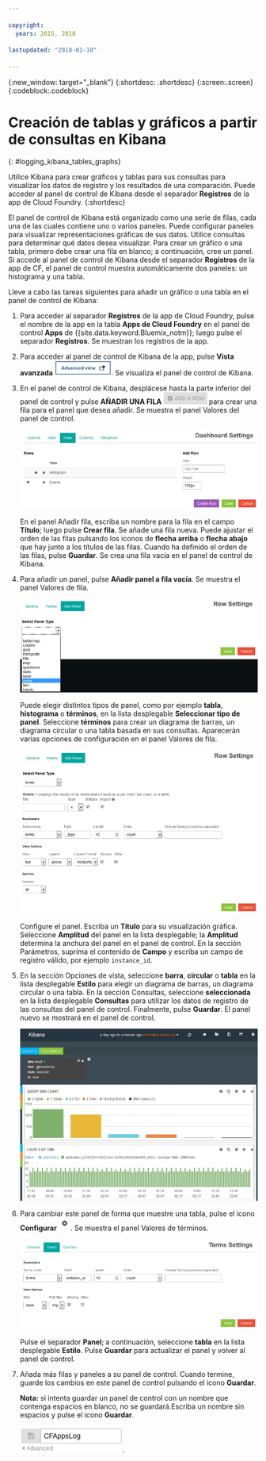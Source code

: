 ```yaml
---

copyright:
  years: 2015, 2018

lastupdated: "2018-01-10"

---
```

{:new_window: target="_blank"}
{:shortdesc: .shortdesc}
{:screen:.screen}
{:codeblock:.codeblock}


# Creación de tablas y gráficos a partir de consultas en Kibana
{: #logging_kibana_tables_graphs}


Utilice Kibana para crear gráficos y tablas para sus consultas para visualizar los datos de registro y los resultados de una comparación. Puede acceder al panel de control de Kibana desde el separador **Registros** de la app de Cloud Foundry.
{:shortdesc}

El panel de control de Kibana está organizado como una serie de filas, cada una de las cuales contiene uno o varios paneles. Puede configurar paneles para visualizar representaciones gráficas de sus datos. Utilice consultas para determinar qué datos desea visualizar. Para crear un gráfico o una tabla, primero debe crear una fila en blanco; a continuación, cree un panel. Si accede al panel de control de Kibana desde el separador **Registros** de la app de CF, el panel de control muestra automáticamente dos paneles: un histograma y una tabla.

Lleve a cabo las tareas siguientes para añadir un gráfico o una tabla en el panel de control de Kibana:

1. Para acceder al separador **Registros** de la app de Cloud Foundry, pulse el nombre de la app en la tabla **Apps de Cloud Foundry** en el panel de control **Apps** de {{site.data.keyword.Bluemix_notm}}; luego pulse el separador **Registros**. Se muestran los registros de la app.

2. Para acceder al panel de control de Kibana de la app, pulse **Vista avanzada** ![Enlace Vista avanzada](images/logging_advanced_view.jpg "Enlace Vista avanzada"). Se visualiza el panel de control de Kibana.

3. En el panel de control de Kibana, desplácese hasta la parte inferior del panel de control y pulse **AÑADIR UNA FILA** ![Icono Añadir a una fila](images/logging_add_row.jpg "Icono Añadir a una fila") para crear una fila para el panel que desea añadir. Se muestra el panel Valores del panel de control. 
	
	![Panel Valores de panel de control](images/logging_dashboard_settings.jpg "Panel Valores de panel de control")
	
	En el panel Añadir fila, escriba un nombre para la fila en el campo **Título**; luego pulse **Crear fila**. Se añade una fila nueva. Puede ajustar el orden de las filas pulsando los iconos de **flecha arriba** o **flecha abajo** que hay junto a los títulos de las filas. Cuando ha definido el orden de las filas, pulse **Guardar**. Se crea una fila vacía en el panel de control de Kibana.

4. Para añadir un panel, pulse **Añadir panel a fila vacía**. Se muestra el panel Valores de fila.

    ![Panel Valores de fila](images/logging_row_settings.jpg "Panel Valores de fila")
	
	Puede elegir distintos tipos de panel, como por ejemplo **tabla**, **histograma** o **términos**, en la lista desplegable **Seleccionar tipo de panel**. Seleccione **términos** para crear un diagrama de barras, un diagrama circular o una tabla basada en sus consultas. Aparecerán varias opciones de configuración en el panel Valores de fila.
	
	![Adición de un panel en el panel de valores de fila](images/logging_add_panel.jpg "Adición de un panel en el panel de valores de fila")
	
	Configure el panel. Escriba un **Título** para su visualización gráfica. Seleccione **Amplitud** del panel en la lista desplegable; la **Amplitud** determina la anchura del panel en el panel de control. En la sección Parámetros, suprima el contenido de **Campo** y escriba un campo de registro válido, por ejemplo `instance_id`. 

5. En la sección Opciones de vista, seleccione **barra**, **circular** o **tabla** en la lista desplegable **Estilo** para elegir un diagrama de barras, un diagrama circular o una tabla. En la sección Consultas, seleccione **seleccionada** en la lista desplegable **Consultas** para utilizar los datos de registro de las consultas del panel de control. Finalmente, pulse **Guardar**. El panel nuevo se mostrará en el panel de control.

	![Panel de control que muestra un panel que contiene un diagrama de barras](images/logging_bar_chart_panel.jpg "Panel de control que muestra un panel que contiene un diagrama de barras")
	
6. Para cambiar este panel de forma que muestre una tabla, pulse el icono **Configurar** ![Icono Configurar](images/logging_dashboard_config_panel.jpg "Icono Configurar"). Se muestra el panel Valores de términos. 

	![Panel Valores de términos](images/logging_terms_settings.jpg "Panel Valores de términos")
	
	Pulse el separador **Panel**; a continuación, seleccione **tabla** en la lista desplegable **Estilo**. Pulse **Guardar** para actualizar el panel y volver al panel de control.

7. Añada más filas y paneles a su panel de control. Cuando termine, guarde los cambios en este panel de control pulsando el icono **Guardar**.

    **Nota:** si intenta guardar un panel de control con un nombre que contenga espacios en blanco, no se guardará.Escriba un nombre sin espacios y pulse el icono **Guardar**.

    ![Guardar nombre del panel de control](images/logging_save_dashboard.jpg "Guardar nombre del panel de control").


